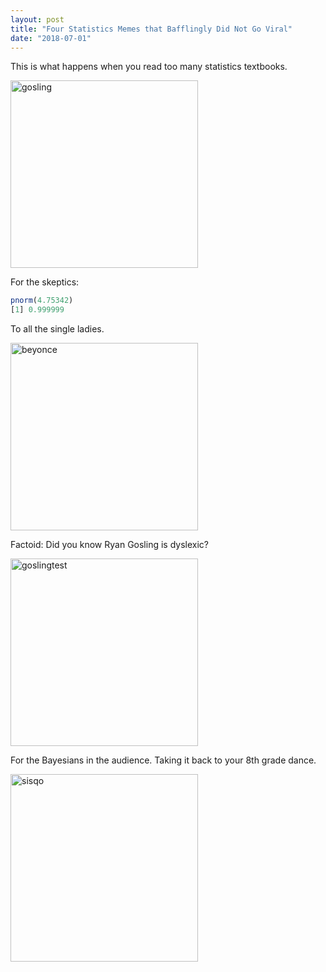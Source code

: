 ```yaml
---
layout: post
title: "Four Statistics Memes that Bafflingly Did Not Go Viral"
date: "2018-07-01"
---
```


This is what happens when you read too many statistics textbooks. 


<img src="/memes/gosling.JPG" alt="gosling" width="300px" height="300px"/>

For the skeptics: 
``` r
pnorm(4.75342)
[1] 0.999999 
```


To all the single ladies.

<img src="/memes/destiny.JPG" alt="beyonce" width="300px" height="300px"/>

Factoid: Did you know Ryan Gosling is dyslexic? 

<img src="/memes/ftest.JPG" alt="goslingtest" width="300px" height="300px"/>

For the Bayesians in the audience. Taking it back to your 8th grade dance. 

<img src="/memes/thong.JPG" alt="sisqo" width="300px" height="300px"/>





